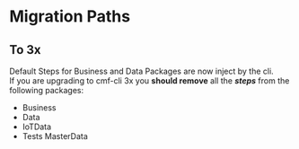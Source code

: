 # Migration Paths

## To 3x
Default Steps for Business and Data Packages are now inject by the cli.<br>
If you are upgrading to cmf-cli 3x you **should remove** all the ***steps*** from the following packages:

 - Business
 - Data
 - IoTData
 - Tests MasterData
